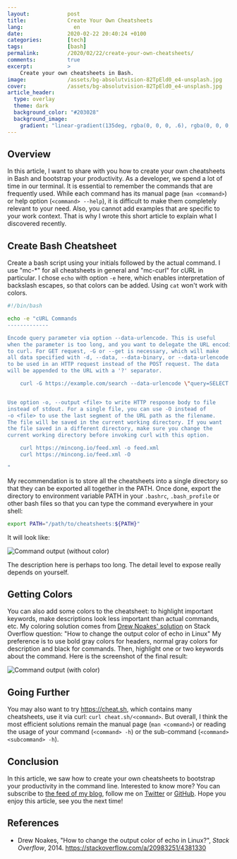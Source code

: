 ```yaml
---
layout:            post
title:             Create Your Own Cheatsheets
lang:                en
date:              2020-02-22 20:40:24 +0100
categories:        [tech]
tags:              [bash]
permalink:         /2020/02/22/create-your-own-cheatsheets/
comments:          true
excerpt:           >
    Create your own cheatsheets in Bash.
image:             /assets/bg-absolutvision-82TpEld0_e4-unsplash.jpg
cover:             /assets/bg-absolutvision-82TpEld0_e4-unsplash.jpg
article_header:
  type: overlay
  theme: dark
  background_color: "#203028"
  background_image:
    gradient: "linear-gradient(135deg, rgba(0, 0, 0, .6), rgba(0, 0, 0, .4))"
---
```


## Overview

In this article, I want to share with you how to create your own cheatsheets in
Bash and bootstrap your productivity. As a developer, we spend a lot of time in
our terminal. It is essential to remember the commands that are frequently used.
While each command has its manual page (`man <command>`) or help option
(`<command> --help`), it is difficult to make them completely relevant to your need.
Also, you cannot add examples that are specific to your work context. That is
why I wrote this short article to explain what I discovered recently.

## Create Bash Cheatsheet

Create a bash script using your initials followed by the actual command.
I use "mc-\*" for all cheatsheets in general and "mc-curl" for cURL in
particular. I chose `echo` with option `-e` here, which enables interpretation
of backslash escapes, so that colors can be added. Using `cat` won't work with
colors.

```sh
#!/bin/bash

echo -e "cURL Commands
-------------

Encode query parameter via option --data-urlencode. This is useful
when the parameter is too long, and you want to delegate the URL encoding
to curl. For GET request, -G or --get is necessary, which will make
all data specified with -d, --data, --data-binary, or --data-urlencode
to be used in an HTTP request instead of the POST request. The data
will be appended to the URL with a '?' separator.

    curl -G https://example.com/search --data-urlencode \"query=SELECT * FROM table\"


Use option -o, --output <file> to write HTTP response body to file
instead of stdout. For a single file, you can use -O instead of
-o <file> to use the last segment of the URL path as the filename.
The file will be saved in the current working directory. If you want
the file saved in a different directory, make sure you change the
current working directory before invoking curl with this option.

    curl https://mincong.io/feed.xml -o feed.xml
    curl https://mincong.io/feed.xml -O

"
```

My recommendation is to store all the cheatsheets into a single directory so
that they can be exported all together in the PATH. Once done, export the
directory to environment variable PATH in your `.bashrc`, `.bash_profile` or
other bash files so that you can type the command everywhere in your shell:

```sh
export PATH="/path/to/cheatsheets:${PATH}"
```

It will look like:

<img src="/assets/20200222-without-color.png" alt="Command output (without color)"/>

The description here is perhaps too long. The detail level to expose really
depends on yourself.

## Getting Colors

You can also add some colors to the cheatsheet: to highlight important keywords,
make descriptions look less important than actual commands, etc. My coloring
solution comes from [Drew Noakes'
solution](https://stackoverflow.com/a/20983251/4381330) on Stack Overflow
question: "How to change the output color of echo in Linux"
My preference is to use bold gray colors for headers, normal gray colors for
description and black for commands. Then, highlight one or two keywords about
the command. Here is the screenshot of the final result:

<img src="/assets/20200222-with-color.png" alt="Command output (with color)"/>

## Going Further

You may also want to try <https://cheat.sh>, which contains many cheatsheets,
use it via curl: `curl cheat.sh/<command>`. But overall, I think the most
efficient solutions remain the manual page (`man <command>`) or reading
the usage of your command (`<command> -h`) or the sub-command
(`<command> <subcommand> -h`).

## Conclusion

In this article, we saw how to create your own cheatsheets to bootstrap your
productivity in the command line.
Interested to know more? You can subscribe to [the feed of my blog](/feed.xml), follow me
on [Twitter](https://twitter.com/mincong_h) or
[GitHub](https://github.com/mincong-h/). Hope you enjoy this article, see you the next time!

## References

- Drew Noakes, "How to change the output color of echo in Linux?", _Stack
  Overflow_, 2014. <https://stackoverflow.com/a/20983251/4381330>
